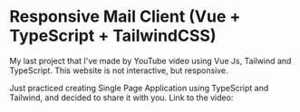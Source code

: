 # Responsive Mail Client (Vue + TypeScript + TailwindCSS)

My last project that I've made by YouTube video using Vue Js, Tailwind and TypeScript.
This website is not interactive, but responsive.

Just practiced creating Single Page Application using TypeScript and Tailwind, and decided to share it with you.
Link to the video:
